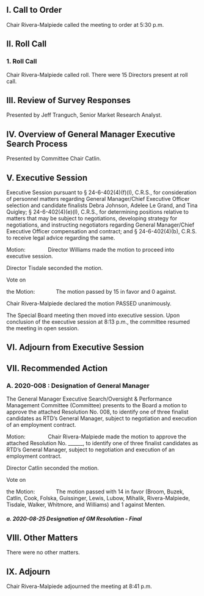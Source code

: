 ## I. Call to Order

Chair Rivera-Malpiede called the meeting to order at 5:30 p.m.

## II. Roll Call

### 1. Roll Call

Chair Rivera-Malpiede called roll. There were 15 Directors present at roll call.

## III. Review of Survey Responses

Presented by Jeff Tranguch, Senior Market Research Analyst.

## IV. Overview of General Manager Executive Search Process

Presented by Committee Chair Catlin.

## V. Executive Session

Executive Session pursuant to § 24-6-402(4)(f)(I), C.R.S., for consideration of personnel matters regarding General Manager/Chief Executive Officer selection and candidate finalists Debra Johnson, Adelee Le Grand, and Tina Quigley; § 24-6-402(4)(e)(I), C.R.S., for determining positions relative to matters that may be subject to negotiations, developing strategy for negotiations, and instructing negotiators regarding General Manager/Chief Executive Officer compensation and contract; and § 24-6-402(4)(b), C.R.S. to receive legal advice regarding the same.

Motion:               Director Williams made the motion to proceed into executive session.

Director Tisdale seconded the motion.

Vote on

the Motion:              The motion passed by 15 in favor and 0 against.

Chair Rivera-Malpiede declared the motion PASSED unanimously.

The Special Board meeting then moved into executive session. Upon conclusion of the executive session at 8:13 p.m., the committee resumed the meeting in open session.

## VI. Adjourn from Executive Session

## VII. Recommended Action

### A. 2020-008 : Designation of General Manager

The General Manager Executive Search/Oversight & Performance Management Committee (Committee) presents to the Board a motion to approve the attached Resolution No. 008, to identify one of three finalist candidates as RTD’s General Manager, subject to negotiation and execution of an employment contract.

Motion:               Chair Rivera-Malpiede made the motion to approve the attached Resolution No. ______, to identify one of three finalist candidates as RTD’s General Manager, subject to negotiation and execution of an employment contract.

Director Catlin seconded the motion.

Vote on

the Motion:              The motion passed with 14 in favor (Broom, Buzek, Catlin, Cook, Folska, Guissinger, Lewis, Lubow, Mihalik, Rivera-Malpiede, Tisdale, Walker, Whitmore, and Williams) and 1 against Menten.

##### a. 2020-08-25 Designation of GM Resolution - Final

## VIII. Other Matters

There were no other matters.

## IX. Adjourn

Chair Rivera-Malpiede adjourned the meeting at 8:41 p.m.